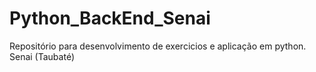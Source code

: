 # Python_BackEnd_Senai
Repositório para desenvolvimento de exercicios e aplicação em python. Senai (Taubaté)

